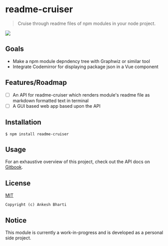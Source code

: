 # readme-cruiser

> Cruise through readme files of npm modules in your node project.

![](https://img.shields.io/github/commit-activity/m/shermix/readme-cruiser?style=plastic)

## Goals

- Make a npm module depndency tree with Graphwiz or similar tool
- Integrate Codemirror for displaying package json in a Vue component

## Features/Roadmap

- [ ] An API for readme-cruiser which renders module's readme file as markdown formatted text in terminal
- [ ] A GUI based web app based upon the API

## Installation

```
$ npm install readme-cruiser
```

## Usage

For an exhaustive overview of this project, check out the API docs on
[Gitbook]().

## License

[MIT](LICENSE)

`Copyright (c) Ankesh Bharti`

## Notice

This module is currently a work-in-progress and is developed as a personal side project.

